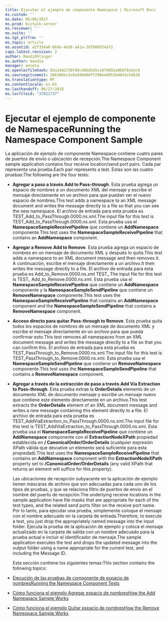 ```yaml
---
title: Ejecutar el ejemplo de componente Namespace | Microsoft Docs
ms.custom: ''
ms.date: 06/08/2017
ms.prod: biztalk-server
ms.reviewer: ''
ms.suite: ''
ms.tgt_pltfrm: ''
ms.topic: article
ms.assetid: a2f334a8-06de-4a56-a41a-3df088bf4a72
caps.latest.revision: 2
author: MandiOhlinger
ms.author: mandia
manager: anneta
ms.openlocfilehash: 83a24d2720fd9c46bd1d5ccb70d92a068f8a2ec4
ms.sourcegitcommit: 266308ec5c6a9d8d80ff298ee6051b4843c5d626
ms.translationtype: MT
ms.contentlocale: es-ES
ms.lasthandoff: 06/27/2018
ms.locfileid: "37021737"
---
```

# <a name="running-the-namespace-component-sample"></a><span data-ttu-id="5566b-102">Ejecutar el ejemplo de componente de Namespace</span><span class="sxs-lookup"><span data-stu-id="5566b-102">Running the Namespace Component Sample</span></span>
<span data-ttu-id="5566b-103">La aplicación de ejemplo de componente Namespace contiene cuatro pares de puertos de envío o ubicación de recepción.</span><span class="sxs-lookup"><span data-stu-id="5566b-103">The Namespace Component sample application contains four receive location/send port pairs.</span></span> <span data-ttu-id="5566b-104">Cada par representa una prueba.</span><span class="sxs-lookup"><span data-stu-id="5566b-104">Each pair represents a test.</span></span> <span data-ttu-id="5566b-105">Estas son las cuatro pruebas:</span><span class="sxs-lookup"><span data-stu-id="5566b-105">The following are the four tests:</span></span>  

- <span data-ttu-id="5566b-106">**Agregar a paso a través**.</span><span class="sxs-lookup"><span data-stu-id="5566b-106">**Add to Pass-through**.</span></span> <span data-ttu-id="5566b-107">Esta prueba agrega un espacio de nombres a un documento XML del mensaje y escribe el mensaje directamente en un archivo para que puedan ver el nuevo espacio de nombres.</span><span class="sxs-lookup"><span data-stu-id="5566b-107">This test adds a namespace to an XML message document and writes the message directly to a file so that you can see the new namespace.</span></span> <span data-ttu-id="5566b-108">El archivo de entrada para esta prueba es TEST_Add_to_PassThrough.0000.ns.xml.</span><span class="sxs-lookup"><span data-stu-id="5566b-108">The input file for this test is TEST_Add_to_PassThrough.0000.ns.xml.</span></span> <span data-ttu-id="5566b-109">Esta prueba usa el **NamespaceSampleReceivePipeline** que contiene un **AddNamespace** componente.</span><span class="sxs-lookup"><span data-stu-id="5566b-109">This test uses the **NamespaceSampleReceivePipeline** that contains an **AddNamespace** component.</span></span>  

- <span data-ttu-id="5566b-110">**Agregar a Remove**.</span><span class="sxs-lookup"><span data-stu-id="5566b-110">**Add to Remove**.</span></span> <span data-ttu-id="5566b-111">Esta prueba agrega un espacio de nombres en un mensaje de documento XML y después lo quita.</span><span class="sxs-lookup"><span data-stu-id="5566b-111">This test adds a namespace to an XML document message and then removes it.</span></span> <span data-ttu-id="5566b-112">A continuación, escribe el mensaje directamente a un archivo.</span><span class="sxs-lookup"><span data-stu-id="5566b-112">It then writes the message directly to a file.</span></span> <span data-ttu-id="5566b-113">El archivo de entrada para esta prueba es Add_to_Remove.0000.ns.xml TEST_.</span><span class="sxs-lookup"><span data-stu-id="5566b-113">The input file for this test is TEST_ Add_to_Remove.0000.ns.xml.</span></span> <span data-ttu-id="5566b-114">Esta prueba usa el **NamespaceSampleReceivePipeline** que contiene un **AddNamespace** componente y la **NamespaceSampleSendPipeline** que contiene un **RemoveNamespace** componente.</span><span class="sxs-lookup"><span data-stu-id="5566b-114">This test uses the **NamespaceSampleReceivePipeline** that contains an **AddNamespace** component and the **NamespaceSampleSendPipeline** that contains a **RemoveNamespace** component.</span></span>  

- <span data-ttu-id="5566b-115">**Acceso directo para quitar**.</span><span class="sxs-lookup"><span data-stu-id="5566b-115">**Pass-through to Remove**.</span></span> <span data-ttu-id="5566b-116">Esta prueba quita todos los espacios de nombres de un mensaje de documento XML y escribe el mensaje directamente en un archivo para que pueda confirmar esto.</span><span class="sxs-lookup"><span data-stu-id="5566b-116">This test removes all namespaces from an XML document message and writes the message directly to a file so that you can confirm this.</span></span> <span data-ttu-id="5566b-117">El archivo de entrada para esta prueba es TEST_PassThrough_to_Remove.0000.ns.xml.</span><span class="sxs-lookup"><span data-stu-id="5566b-117">The input file for this test is TEST_PassThrough_to_Remove.0000.ns.xml.</span></span> <span data-ttu-id="5566b-118">Esta prueba usa el **NamespaceSampleSendPipeline** que contiene un **RemoveNamespace** componente.</span><span class="sxs-lookup"><span data-stu-id="5566b-118">This test uses the **NamespaceSampleSendPipeline** that contains a **RemoveNamespace** component.</span></span>  

- <span data-ttu-id="5566b-119">**Agregar a través de la extracción de paso a través**.</span><span class="sxs-lookup"><span data-stu-id="5566b-119">**Add Via Extraction to Pass-through**.</span></span> <span data-ttu-id="5566b-120">Esta prueba extrae la **OrderDetails** elemento de un documento XML de documento mensaje y escribe un mensaje nuevo que contiene este elemento directamente en un archivo.</span><span class="sxs-lookup"><span data-stu-id="5566b-120">This test extracts the **OrderDetails** element of an XML document message and writes a new message containing this element directly to a file.</span></span> <span data-ttu-id="5566b-121">El archivo de entrada para esta prueba es TEST_AddViaExtraction_to_PassThrough.0000.ns.xml.</span><span class="sxs-lookup"><span data-stu-id="5566b-121">The input file for this test is TEST_AddViaExtraction_to_PassThrough.0000.ns.xml.</span></span> <span data-ttu-id="5566b-122">Esta prueba usa el **NamespaceSampleReceivePipeline** que contiene un **AddNamespace** componente con el **ExtractionNodeXPath** propiedad establecida en **/ CanonicalOrder/OrderDetails** (cualquier expresión XPath válida que devuelve un elemento será suficiente para esta propiedad).</span><span class="sxs-lookup"><span data-stu-id="5566b-122">This test uses the **NamespaceSampleReceivePipeline** that contains an **AddNamespace** component with the **ExtractionNodeXPath** property set to **/CanonicalOrder/OrderDetails** (any valid XPath that returns an element will suffice for this property).</span></span>  

  <span data-ttu-id="5566b-123">Las ubicaciones de recepción subyacente en la aplicación de ejemplo tienen máscaras de archivo que son adecuadas para cada uno de los tipos de pruebas, y que se relaciona filtro de puertos de envío en el nombre del puerto de recepción.</span><span class="sxs-lookup"><span data-stu-id="5566b-123">The underlying receive locations in the sample application have file masks that are appropriate for each of the test types, and the related send ports filter on the receive port name.</span></span> <span data-ttu-id="5566b-124">Por lo tanto, para ejecutar una prueba, simplemente coloque el mensaje con el nombre adecuado en la carpeta de entrada.</span><span class="sxs-lookup"><span data-stu-id="5566b-124">Therefore, to execute a test, you just drop the appropriately named message into the input folder.</span></span> <span data-ttu-id="5566b-125">Ejecuta la prueba de la aplicación de ejemplo y coloca el mensaje actualizado en la carpeta de salida con un nombre adecuado para la prueba actual e incluir el identificador de mensaje.</span><span class="sxs-lookup"><span data-stu-id="5566b-125">The sample application executes the test and drops the updated message into the output folder using a name appropriate for the current test, and including the Message ID.</span></span>  

  <span data-ttu-id="5566b-126">Esta sección contiene los siguientes temas:</span><span class="sxs-lookup"><span data-stu-id="5566b-126">This section contains the following topics:</span></span>  

- [<span data-ttu-id="5566b-127">Ejecución de las pruebas de componente de espacio de nombres</span><span class="sxs-lookup"><span data-stu-id="5566b-127">Running the Namespace Component Tests</span></span>](../esb-toolkit/running-the-namespace-component-tests.md)  

- [<span data-ttu-id="5566b-128">Cómo funciona el ejemplo Agregar espacio de nombres</span><span class="sxs-lookup"><span data-stu-id="5566b-128">How the Add Namespace Sample Works</span></span>](../esb-toolkit/how-the-add-namespace-sample-works.md)  

- [<span data-ttu-id="5566b-129">Cómo funciona el ejemplo Quitar espacio de nombres</span><span class="sxs-lookup"><span data-stu-id="5566b-129">How the Remove Namespace Sample Works</span></span>](../esb-toolkit/how-the-remove-namespace-sample-works.md)
